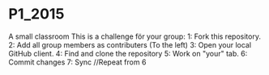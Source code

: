# P1_2015
A small classroom 
This is a challenge för your group:
1: Fork this repository.
2: Add all group members as contributers (To the left)
3: Open your local GitHub client.
4: Find and clone the repository
5: Work on "your" tab.
6: Commit changes 
7: Sync //Repeat from 6 

